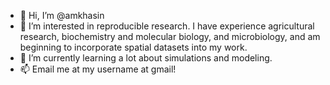 - 👋 Hi, I’m @amkhasin
- 👀 I’m interested in reproducible research. I have experience agricultural research, biochemistry and molecular biology, and microbiology, and am beginning to incorporate spatial datasets into my work.
- 🌱 I’m currently learning a lot about simulations and modeling.
- 📫 Email me at my username at gmail!

<!---
amkhasin/amkhasin is a ✨ special ✨ repository because its `README.md` (this file) appears on your GitHub profile.
You can click the Preview link to take a look at your changes.
--->
